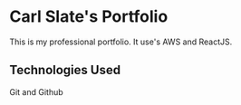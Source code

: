 # Carl Slate's Portfolio

This is my professional portfolio.  It use's AWS and ReactJS.
## Technologies Used

Git and Github
